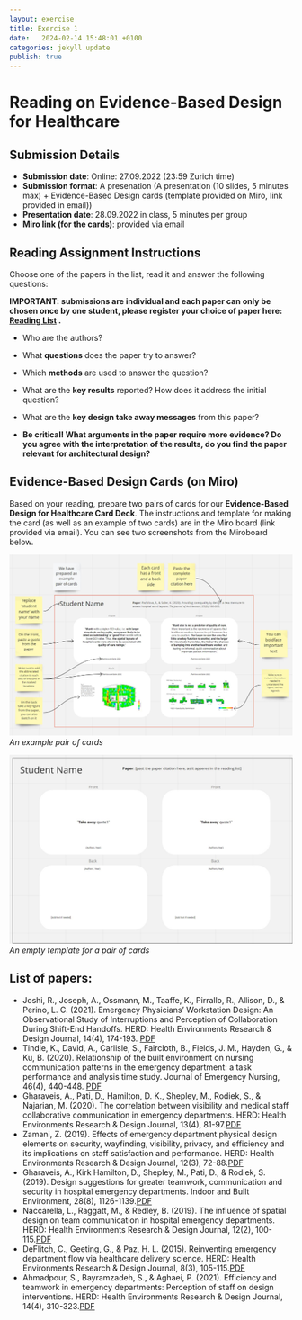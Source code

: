 ```yaml
---
layout: exercise
title: Exercise 1
date:   2024-02-14 15:48:01 +0100
categories: jekyll update
publish: true
---
```


# Reading on Evidence-Based Design for Healthcare

## Submission Details 
- **Submission date**: Online: 27.09.2022 (23:59 Zurich time)
- **Submission format**: A presenation (A presentation (10 slides, 5 minutes max) + Evidence-Based Design cards (template provided on Miro, link provided in email))
- **Presentation date**: 28.09.2022 in class, 5 minutes per group
- **Miro link (for the cards)**: provided via email


## Reading Assignment Instructions 

Choose one of the papers in the list, read it and answer the following questions:

**IMPORTANT: submissions are individual and each paper can only be chosen once by one student, please register your choice of paper here: [Reading List](https://docs.google.com/spreadsheets/d/1rc-Cqsg77d6jgiE8nTF9AUOyNM0h71KzvZEkXmHIEQo/edit?usp=sharing) .**

  * Who are the authors?
  * What **questions** does the paper try to answer? 
  * Which **methods** are used to answer the question?
  * What are the **key results** reported? How does it address the initial question?
  * What are the **key design take away messages** from this paper? 

  * **Be critical! What arguments in the paper require more evidence?  Do you agree with the interpretation of the results, do you find the paper    relevant for architectural design?** 

## Evidence-Based Design Cards (on Miro)
Based on your reading, prepare two pairs of cards for our **Evidence-Based Design for Healthcare Card Deck**. 
The instructions and template for making the card (as well as an example of two cards) are in the Miro board (link provided via email).
You can see two screenshots from the Miroboard below. 

![An example pair of cards](/assets/images/ExampleCard.jpg)
*An example pair of cards*

![An empty template for a pair of cards](/assets/images/TemplateCard.jpg)
*An empty template for a pair of cards*

## List of papers: 

* Joshi, R., Joseph, A., Ossmann, M., Taaffe, K., Pirrallo, R., Allison, D., & Perino, L. C. (2021). Emergency Physicians’ Workstation Design: An Observational Study of Interruptions and Perception of Collaboration During Shift-End Handoffs. HERD: Health Environments Research & Design Journal, 14(4), 174-193. [PDF](https://polybox.ethz.ch/index.php/s/w3M7zI04r3GQVKM)
* Tindle, K., David, A., Carlisle, S., Faircloth, B., Fields, J. M., Hayden, G., & Ku, B. (2020). Relationship of the built environment on nursing communication patterns in the emergency department: a task performance and analysis time study. Journal of Emergency Nursing, 46(4), 440-448.
[PDF](https://polybox.ethz.ch/index.php/s/xaCNUcDrzhLlqFm)
* Gharaveis, A., Pati, D., Hamilton, D. K., Shepley, M., Rodiek, S., & Najarian, M. (2020). The correlation between visibility and medical staff collaborative communication in emergency departments. HERD: Health Environments Research & Design Journal, 13(4), 81-97.[PDF](https://polybox.ethz.ch/index.php/s/mLFwAtPErTLURUX)
* Zamani, Z. (2019). Effects of emergency department physical design elements on security, wayfinding, visibility, privacy, and efficiency and its implications on staff satisfaction and performance. HERD: Health Environments Research & Design Journal, 12(3), 72-88.[PDF](https://polybox.ethz.ch/index.php/s/QGSlUPsz1h9FYMW)
* Gharaveis, A., Kirk Hamilton, D., Shepley, M., Pati, D., & Rodiek, S. (2019). Design suggestions for greater teamwork, communication and security in hospital emergency departments. Indoor and Built Environment, 28(8), 1126-1139.[PDF](https://polybox.ethz.ch/index.php/s/pDaNKydJYVuDlsZ)
* Naccarella, L., Raggatt, M., & Redley, B. (2019). The influence of spatial design on team communication in hospital emergency departments. HERD: Health Environments Research & Design Journal, 12(2), 100-115.[PDF](https://polybox.ethz.ch/index.php/s/0E9Wl5fQJzo5khC)
* DeFlitch, C., Geeting, G., & Paz, H. L. (2015). Reinventing emergency department flow via healthcare delivery science. HERD: Health Environments Research & Design Journal, 8(3), 105-115.[PDF](https://polybox.ethz.ch/index.php/s/2JxY8Lg3RdR00sc)
* Ahmadpour, S., Bayramzadeh, S., & Aghaei, P. (2021). Efficiency and teamwork in emergency departments: Perception of staff on design interventions. HERD: Health Environments Research & Design Journal, 14(4), 310-323.[PDF](https://polybox.ethz.ch/index.php/s/AWrKvW7vmr4K8NW) 
